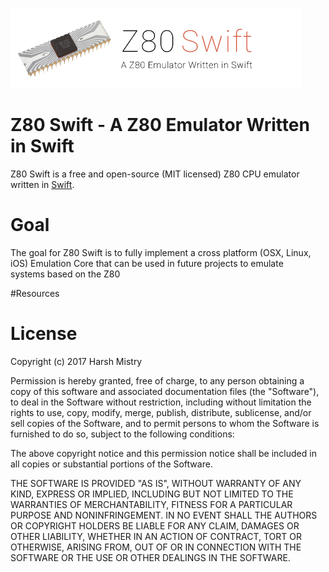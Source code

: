 ![logo](https://raw.githubusercontent.com/hmtinc/Z80-Swift/master/Resources/Logo.png)
# Z80 Swift - A Z80 Emulator Written in Swift

Z80 Swift is a free and open-source (MIT licensed) Z80 CPU emulator written in
[Swift](https://swift.org).

# Goal

The goal for Z80 Swift is to fully implement a cross platform (OSX, Linux, iOS) Emulation Core that can be used in future projects to emulate  
systems based on the Z80

#Resources



# License

Copyright (c) 2017 Harsh Mistry

Permission is hereby granted, free of charge, to any person obtaining
a copy of this software and associated documentation files (the
"Software"), to deal in the Software without restriction, including
without limitation the rights to use, copy, modify, merge, publish,
distribute, sublicense, and/or sell copies of the Software, and to
permit persons to whom the Software is furnished to do so, subject to
the following conditions:

The above copyright notice and this permission notice shall be
included in all copies or substantial portions of the Software.

THE SOFTWARE IS PROVIDED "AS IS", WITHOUT WARRANTY OF ANY KIND,
EXPRESS OR IMPLIED, INCLUDING BUT NOT LIMITED TO THE WARRANTIES OF
MERCHANTABILITY, FITNESS FOR A PARTICULAR PURPOSE AND
NONINFRINGEMENT. IN NO EVENT SHALL THE AUTHORS OR COPYRIGHT HOLDERS BE
LIABLE FOR ANY CLAIM, DAMAGES OR OTHER LIABILITY, WHETHER IN AN ACTION
OF CONTRACT, TORT OR OTHERWISE, ARISING FROM, OUT OF OR IN CONNECTION
WITH THE SOFTWARE OR THE USE OR OTHER DEALINGS IN THE SOFTWARE.
